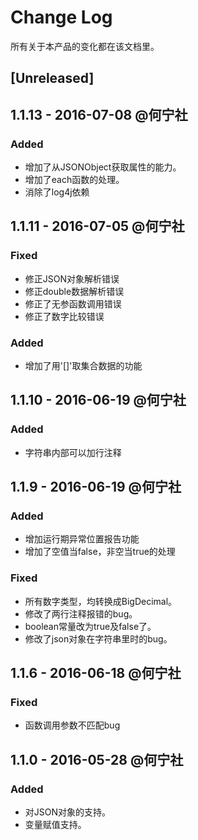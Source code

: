 # Change Log
所有关于本产品的变化都在该文档里。

## [Unreleased]

## 1.1.13 - 2016-07-08 @何宁社
### Added
- 增加了从JSONObject获取属性的能力。
- 增加了each函数的处理。
- 消除了log4j依赖

## 1.1.11 - 2016-07-05 @何宁社
### Fixed
- 修正JSON对象解析错误
- 修正double数据解析错误
- 修正了无参函数调用错误
- 修正了数字比较错误

### Added
- 增加了用'[]'取集合数据的功能

## 1.1.10 - 2016-06-19 @何宁社
### Added

- 字符串内部可以加行注释

## 1.1.9 - 2016-06-19 @何宁社
### Added

- 增加运行期异常位置报告功能
- 增加了空值当false，非空当true的处理

### Fixed

- 所有数字类型，均转换成BigDecimal。
- 修改了两行注释报错的bug。
- boolean常量改为true及false了。
- 修改了json对象在字符串里时的bug。

## 1.1.6 - 2016-06-18 @何宁社
### Fixed

- 函数调用参数不匹配bug

## 1.1.0 - 2016-05-28 @何宁社
### Added
- 对JSON对象的支持。
- 变量赋值支持。
